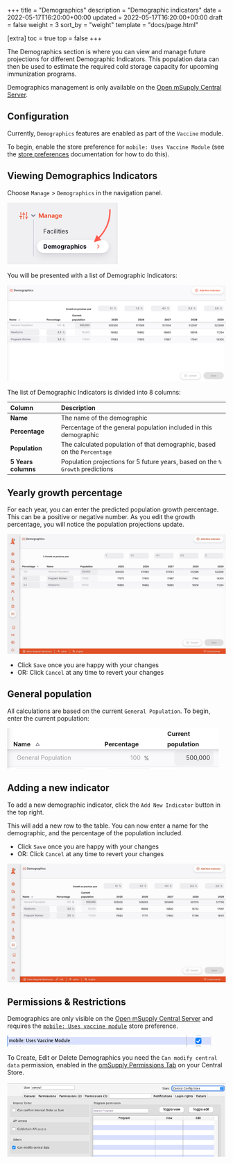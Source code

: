 +++
title = "Demographics"
description = "Demographic indicators"
date = 2022-05-17T16:20:00+00:00
updated = 2022-05-17T16:20:00+00:00
draft = false
weight = 3
sort_by = "weight"
template = "docs/page.html"

[extra]
toc = true
top = false
+++

The Demographics section is where you can view and manage future projections for different Demographic Indicators. This population data can then be used to estimate the required cold storage capacity for upcoming immunization programs.

Demographics management is only available on the [Open mSupply Central Server](/docs/getting_started/central-server).

## Configuration

Currently, `Demographics` features are enabled as part of the `Vaccine` module.

To begin, enable the store preference for `mobile: Uses Vaccine Module` (see the [store preferences](https://docs.msupply.org.nz/other_stuff:virtual_stores#preferences_tab) documentation for how to do this).

## Viewing Demographics Indicators

Choose `Manage` > `Demographics` in the navigation panel.

![goto: demographics](images/goto_demographics.png)

You will be presented with a list of Demographic Indicators:

![indicators](images/indicators.png)

The list of Demographic Indicators is divided into 8 columns:

| Column              | Description                                                                    |
| :------------------ | :----------------------------------------------------------------------------- |
| **Name**            | The name of the demographic                                                    |
| **Percentage**      | Percentage of the general population included in this demographic              |
| **Population**      | The calculated population of that demographic, based on the `Percentage`       |
| **5 Years columns** | Population projections for 5 future years, based on the `% Growth` predictions |

## Yearly growth percentage

For each year, you can enter the predicted population growth percentage. This can be a positive or negative number. As you edit the growth percentage, you will notice the population projections update.

![edit growth](images/percentage_growth.gif)

- Click `Save` once you are happy with your changes
- OR: Click `Cancel` at any time to revert your changes

## General population

All calculations are based on the current `General Population`. To begin, enter the current population:

![population](images/population.png)

## Adding a new indicator

To add a new demographic indicator, click the `Add New Indicator` button in the top right.

This will add a new row to the table. You can now enter a name for the demographic, and the percentage of the population included.

- Click `Save` once you are happy with your changes
- OR: Click `Cancel` at any time to revert your changes

![add new indicator](images/add_indicator.gif)

## Permissions & Restrictions

Demographics are only visible on the [Open mSupply Central Server](/docs/getting_started/central-server) and requires the [`mobile: Uses vaccine module`](https://docs.msupply.org.nz/cold_chain_equipment:mobile?s[]=vaccine#enable_the_vaccine_module_for_the_mobile_store) store preference.

![mSupply Store Preference Vaccine Module](images/vaccine_module.png)

To Create, Edit or Delete Demographics you need the `Can modify central data` permission, enabled in the [omSupply Permissions Tab](https://docs.msupply.org.nz/admin:managing_users?s[]=permission#omsupply_permissions_tab) on your Central Store.

![Can Modify Central Data Permission](images/can_modify_central.png)
